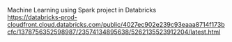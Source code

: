 Machine Learning using Spark project in Databricks  
https://databricks-prod-cloudfront.cloud.databricks.com/public/4027ec902e239c93eaaa8714f173bcfc/1378756352598987/23574134895638/5262135523912204/latest.html
